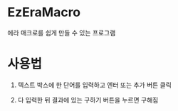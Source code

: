 # EzEraMacro

에라 매크로를 쉽게 만들 수 있는 프로그램

# 사용법

1. 텍스트 박스에 한 단어를 입력하고 엔터 또는 추가 버튼 클릭

2. 다 입력한 뒤 결과에 있는 구하기 버튼을 누르면 구해짐
